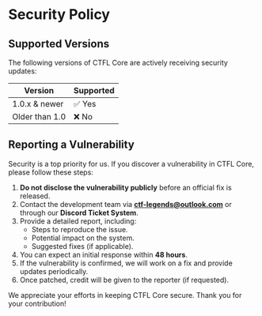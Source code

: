 # Security Policy

## Supported Versions
The following versions of CTFL Core are actively receiving security updates:

| Version       | Supported        |
| ------------  |------------------|
| 1.0.x & newer | ✅ Yes          |
| Older than 1.0| ❌ No           |

## Reporting a Vulnerability
Security is a top priority for us. If you discover a vulnerability in CTFL Core, please follow these steps:

1. **Do not disclose the vulnerability publicly** before an official fix is released.
2. Contact the development team via **[ctf-legends@outlook.com](mailto:ctf-legemds@outlook.com)** or through our **Discord Ticket System**.
3. Provide a detailed report, including:
   - Steps to reproduce the issue.
   - Potential impact on the system.
   - Suggested fixes (if applicable).
4. You can expect an initial response within **48 hours**.
5. If the vulnerability is confirmed, we will work on a fix and provide updates periodically.
6. Once patched, credit will be given to the reporter (if requested).

We appreciate your efforts in keeping CTFL Core secure. Thank you for your contribution!
